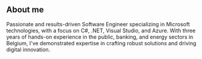##  About me
Passionate and results-driven Software Engineer specializing in Microsoft technologies, with a focus on C#, .NET, Visual Studio, and Azure. With three years of hands-on experience in the public, banking, and energy sectors in Belgium, I've demonstrated expertise in crafting robust solutions and driving digital innovation.
